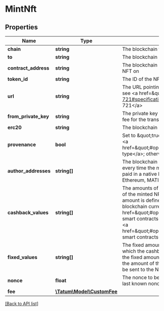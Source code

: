 # MintNft

## Properties

Name | Type | Description | Notes
------------ | ------------- | ------------- | -------------
**chain** | **string** | The blockchain to work with |
**to** | **string** | The blockchain address to send the NFT to |
**contract_address** | **string** | The blockchain address of the smart contract to build the NFT on |
**token_id** | **string** | The ID of the NFT. |
**url** | **string** | The URL pointing to the NFT metadata; for more information, see &lt;a href&#x3D;\&quot;https://eips.ethereum.org/EIPS/eip-721#specification\&quot; target&#x3D;\&quot;_blank\&quot;&gt;EIP-721&lt;/a&gt; |
**from_private_key** | **string** | The private key of the blockchain address that will pay the fee for the transaction |
**erc20** | **string** | The blockchain address of the custom fungible token | [optional]
**provenance** | **bool** | Set to \&quot;true\&quot; if the NFT smart contract is of the &lt;a href&#x3D;\&quot;#operation/NftDeployErc721\&quot;&gt;provenance type&lt;/a&gt;; otherwise, set to \&quot;false\&quot;. | [optional]
**author_addresses** | **string[]** | The blockchain addresses where the royalties will be sent every time the minted NFT is transferred; the royalties are paid in a native blockchain currency such as ETH on Ethereum, MATIC on Polygon, and so on | [optional]
**cashback_values** | **string[]** | The amounts of the royalties that will be paid to the authors of the minted NFT every time the NFT is transferred; the amount is defined as a fixed amount of the native blockchain currency for &lt;a href&#x3D;\&quot;#operation/NftDeployErc721\&quot;&gt;cashback smart contracts&lt;/a&gt; or as a percentage of the NFT price for &lt;a href&#x3D;\&quot;#operation/NftDeployErc721\&quot;&gt;provenance smart contracts&lt;/a&gt; | [optional]
**fixed_values** | **string[]** | The fixed amounts of the native blockchain currency to which the cashback royalty amounts will be compared to; if the fixed amount specified in this parameter is greater than the amount of the cashback royalties, this fixed amount will be sent to the NFT authors instead of the cashback royalties | [optional]
**nonce** | **float** | The nonce to be set to the transaction; if not present, the last known nonce will be used | [optional]
**fee** | [**\Tatum\Model\CustomFee**](CustomFee.md) |  | [optional]

[[Back to API list]](../../README.md#api-endpoints)
